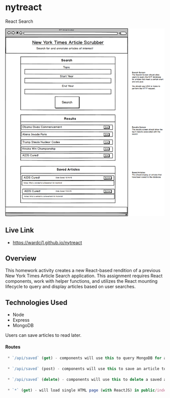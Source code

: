 # nytreact
React Search

![ScreenShot](HW_Assignment.png)

## Live Link
 - https://wardcj1.github.io/nytreact

## Overview

This homework activity creates a new React-based rendition of a previous New York Times Article Search application. This assignment requires React components, work with helper functions, and utilizes the React mounting lifecycle to query and display articles based on user searches. 

## Technologies Used

* Node
* Express
* MongoDB 

Users can save articles to read later. 

#### Routes
```javascript
 * `/api/saved` (get) - components will use this to query MongoDB for all saved articles

 * `/api/saved` (post) - components will use this to save an article to the database

 * `/api/saved` (delete) - components will use this to delete a saved article in the database

 * `*` (get) - will load single HTML page (with ReactJS) in public/index.html
```